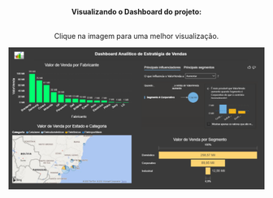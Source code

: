 <html>
<body>


<center>

<b>Visualizando o Dashboard do projeto:</b></br></br>

Clique na imagem para uma melhor visualização.

<img src="https://github.com/Wenceslau93/Data-Science-e-BI/blob/master/Power%20BI%202.0/Estrategias%20de%20Vendas/Print_Estrategias_de_Vendas.PNG?raw=true" alt="sometext"></br></br>

</center>

</body>
</html>

